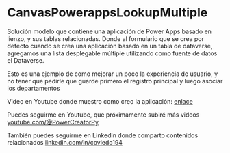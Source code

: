 # CanvasPowerappsLookupMultiple
Solución modelo que contiene una aplicación de Power Apps basado en lienzo, y sus tablas relacionadas. Donde al formulario que se crea por defecto cuando se crea una aplicación basado en un tabla de dataverse, agregamos una lista desplegable múltiple utilizando como fuente de datos el Dataverse.

Esto es una ejemplo de como mejorar un poco la experiencia de usuario, y no tener que pedirle que guarde primero el registro principal y luego asociar los departamentos

Video en Youtube donde muestro como creo la aplicación: [enlace](https://youtu.be/uUJFZ5sxIs4)

Puedes seguirme en Youtube, que próximamente subiré más videos [youtube.com/@PowerCreatorPy](https://www.youtube.com/@PowerCreatorPy)

También puedes seguirme en Linkedin donde comparto contenidos relacionados [linkedin.com/in/coviedo194](https://www.linkedin.com/in/coviedo194/)
